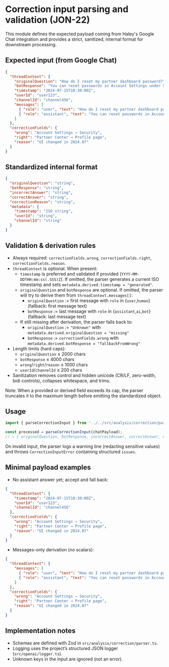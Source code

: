 # Correction input parsing and validation (JON-22)

This module defines the expected payload coming from Haley's Google Chat integration and provides a strict, sanitized, internal format for downstream processing.

## Expected input (from Google Chat)

```json
{
  "threadContext": {
    "originalQuestion": "How do I reset my partner dashboard password?",
    "botResponse": "You can reset passwords in Account Settings under Security.",
    "timestamp": "2024-07-15T10:30:00Z",
    "userId": "user123",
    "channelId": "channel456",
    "messages": [
      { "role": "user", "text": "How do I reset my partner dashboard password?" },
      { "role": "assistant", "text": "You can reset passwords in Account Settings under Security." }
    ]
  },
  "correctionFields": {
    "wrong": "Account Settings → Security",
    "right": "Partner Center → Profile page",
    "reason": "UI changed in 2024.07"
  }
}
```

## Standardized internal format

```json
{
  "originalQuestion": "string",
  "botResponse": "string",
  "incorrectAnswer": "string",
  "correctAnswer": "string",
  "correctionReason": "string",
  "metadata": {
    "timestamp": "ISO string",
    "userId": "string",
    "channelId": "string"
  }
}
```

## Validation & derivation rules

- Always required: `correctionFields.wrong`, `correctionFields.right`, `correctionFields.reason`.
- `threadContext` is optional. When present:
  - `timestamp` is preferred and validated if provided (`YYYY-MM-DDTHH:mm:ss(.SSS)Z`). If omitted, the parser generates a current ISO timestamp and sets `metadata.derived.timestamp = "generated"`.
  - `originalQuestion` and `botResponse` are optional. If omitted, the parser will try to derive them from `threadContext.messages[]`:
    - `originalQuestion` := first message with `role` in {`user`,`human`} (fallback: first message text)
    - `botResponse` := last message with `role` in {`assistant`,`ai`,`bot`} (fallback: last message text)
  - If still missing after derivation, the parser falls back to:
    - `originalQuestion` := `"Unknown"` with `metadata.derived.originalQuestion = "missing"`
    - `botResponse` := `correctionFields.wrong` with `metadata.derived.botResponse = "fallbackFromWrong"`
- Length limits (hard caps):
  - `originalQuestion` ≤ 2000 chars
  - `botResponse` ≤ 4000 chars
  - `wrong`/`right`/`reason` ≤ 1000 chars
  - `userId`/`channelId` ≤ 200 chars
- Sanitization removes control and hidden unicode (CR/LF, zero-width, bidi controls), collapses whitespace, and trims.

Note: When a provided or derived field exceeds its cap, the parser truncates it to the maximum length before emitting the standardized object.

## Usage

```ts
import { parseCorrectionInput } from '../../src/analysis/correction/parser.js';

const processed = parseCorrectionInput(chatPayload);
// → { originalQuestion, botResponse, incorrectAnswer, correctAnswer, correctionReason, metadata }
```

On invalid input, the parser logs a warning line (redacting sensitive values) and throws `CorrectionInputError` containing structured `issues`.

## Minimal payload examples

- No assistant answer yet; accept and fall back:

```json
{
  "threadContext": {
    "timestamp": "2024-07-15T10:30:00Z",
    "userId": "user123",
    "channelId": "channel456"
  },
  "correctionFields": {
    "wrong": "Account Settings → Security",
    "right": "Partner Center → Profile page",
    "reason": "UI changed in 2024.07"
  }
}
```

- Messages-only derivation (no scalars):

```json
{
  "threadContext": {
    "messages": [
      { "role": "user", "text": "How do I reset my partner dashboard password?" },
      { "role": "assistant", "text": "You can reset passwords in Account Settings under Security." }
    ]
  },
  "correctionFields": {
    "wrong": "Account Settings → Security",
    "right": "Partner Center → Profile page",
    "reason": "UI changed in 2024.07"
  }
}
```

## Implementation notes

- Schemas are defined with Zod in `src/analysis/correction/parser.ts`.
- Logging uses the project’s structured JSON logger (`src/openai/logger.ts`).
- Unknown keys in the input are ignored (not an error).
